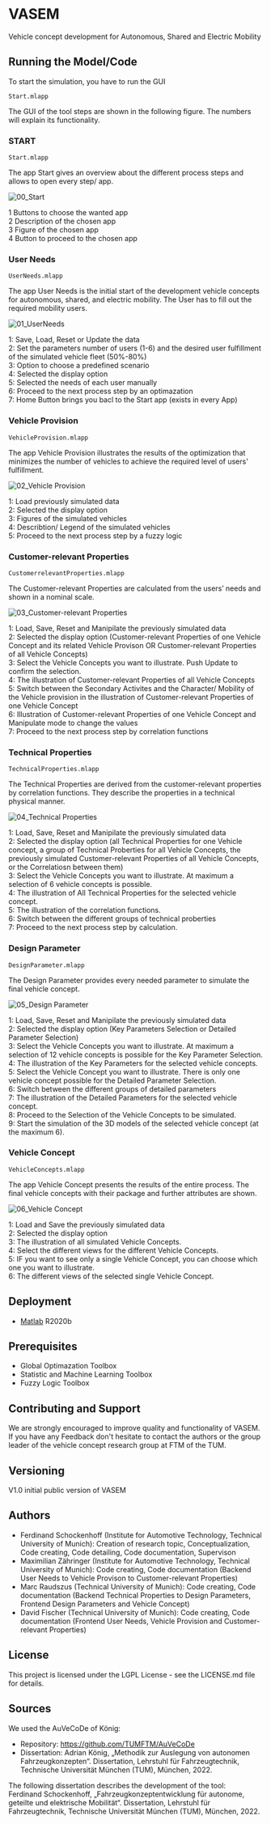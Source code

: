 # VASEM
Vehicle concept development for Autonomous, Shared and Electric Mobility


  
## Running the Model/Code

To start the simulation, you have to run the GUI  
```
Start.mlapp
```

The GUI of the tool steps are shown in the following figure. The numbers will explain its functionality.

### START
```
Start.mlapp
```
The app Start gives an overview about the different process steps and allows to open every step/ app.

![00_Start](https://user-images.githubusercontent.com/72914074/165953452-38df78d6-6bfc-4495-a899-e87a1ab4cbfc.png)

1 Buttons to choose the wanted app  
2 Description  of the chosen app  
3 Figure of the chosen app  
4 Button to proceed to the chosen app  


### User Needs
```
UserNeeds.mlapp
```
The app User Needs is the initial start of the development vehicle concepts for autonomous, shared, and electric mobility. The User has to fill out the required mobility users.

![01_UserNeeds](https://user-images.githubusercontent.com/72914074/165953617-ceefd27e-ef81-4084-b8bf-27c54fea83af.png)

1: Save, Load, Reset or Update the data   
2: Set the parameters number of users (1-6) and the desired user fulfillment  of the simulated vehicle fleet (50%-80%)   
3: Option to choose a predefined scenario   
4: Selected the display option   
5: Selected the needs of each user manually   
6: Proceed to the next process step by an optimazation   
7: Home Button brings you bacl to the Start app (exists in every App)


### Vehicle Provision
```
VehicleProvision.mlapp
```
The app Vehicle Provision illustrates the results of the optimization that minimizes the number of vehicles to achieve the required level of users' fulfillment.

![02_Vehicle Provision](https://user-images.githubusercontent.com/72914074/165949884-b473a4bf-7824-469f-ba39-6d38690d0036.png)

1: Load previously simulated data   
2: Selected the display option   
3: Figures of the simulated vehicles   
4: Describtion/ Legend of the simulated vehicles    
5: Proceed to the next process step by a fuzzy logic   

### Customer-relevant Properties
```
CustomerrelevantProperties.mlapp
```
The Customer-relevant Properties are calculated from the users’ needs and shown in a nominal scale. 

![03_Customer-relevant Properties](https://user-images.githubusercontent.com/72914074/165951341-ca5a9abb-c662-415b-835f-8083be883ee4.png)

1: Load, Save, Reset and Manipilate the previously simulated data   
2: Selected the display option (Customer-relevant Properties of one Vehicle Concept and its related Vehicle Provison OR Customer-relevant Properties of all Vehicle Concepts)   
3: Select the Vehicle Concepts you want to illustrate. Push Update to confirm the selection.   
4: The illustration of Customer-relevant Properties of all Vehicle Concepts   
5: Switch between the Secondary Activites and the Character/ Mobility of the Vehicle provision in the illustration of Customer-relevant Properties of one Vehicle Concept   
6: Illustration of Customer-relevant Properties of one Vehicle Concept and Manipulate mode to change the values   
7: Proceed to the next process step by correlation functions   


### Technical Properties
```
TechnicalProperties.mlapp
```
The Technical Properties are derived from the customer-relevant properties by correlation functions. They describe the properties in a technical physical manner.

![04_Technical Properties](https://user-images.githubusercontent.com/72914074/165953933-11fcc281-2757-4a02-82bc-73f15bb22795.png)

1: Load, Save, Reset and Manipilate the previously simulated data   
2: Selected the display option (all Technical Properties for one Vehicle concept, a group of Technical Proberties for all Vehicle Concepts, the previously simulated Customer-relevant Properties of all Vehicle Concepts, or the Correlatiosn between them)   
3: Select the Vehicle Concepts you want to illustrate. At maximum a selection of 6 vehicle concepts is possible.   
4: The illustration of All Technical Properties for the selected vehicle concept.   
5: The illustration of the correlation functions.   
6: Switch between the different groups of technical proberties   
7: Proceed to the next process step by calculation.   


### Design Parameter
```
DesignParameter.mlapp
```
The Design Parameter provides every needed parameter to simulate the final vehicle concept.

![05_Design Parameter](https://user-images.githubusercontent.com/108822667/179356805-96329eb3-d088-4d7e-bfeb-c9039e68f156.png)

1: Load, Save, Reset and Manipilate the previously simulated data   
2: Selected the display option (Key Parameters Selection or Detailed Parameter Selection)   
3: Select the Vehicle Concepts you want to illustrate. At maximum a selection of 12 vehicle concepts is possible for the Key Parameter Selection.   
4: The illustration of the Key Parameters for the selected vehicle concepts.   
5: Select the Vehicle Concept you want to illustrate. There is only one vehicle concept possible for the Detailed Parameter Selection.      
6: Switch between the different groups of detailed parameters  
7: The illustration of the Detailed Parameters for the selected vehicle concept.   
8: Proceed to the Selection of the Vehicle Concepts to be simulated.   
9: Start the simulation of the 3D models of the selected vehicle concept (at the maximum 6). 


### Vehicle Concept
```
VehicleConcepts.mlapp
```
The app Vehicle Concept presents the results of the entire process. The final vehicle concepts with their package and further attributes are shown.

![06_Vehicle Concept](https://user-images.githubusercontent.com/108822667/179357129-21ff2939-e181-427d-8ba6-a1b82a1f3a44.png)

1: Load and Save the previously simulated data   
2: Selected the display option  
3: The illustration of all simulated Vehicle Concepts.   
4: Select the different views for the different Vehicle Concepts.   
5: IF you want to see only a single Vehicle Concept, you can choose which one you want to illustrate.      
6: The different views of the selected single Vehicle Concept.   
  
## Deployment
  
* [Matlab](https://de.mathworks.com/products/matlab.html) R2020b
  
## Prerequisites

- Global Optimazation Toolbox
- Statistic and Machine Learning Toolbox
- Fuzzy Logic Toolbox
  
## Contributing and Support
  
We are strongly encouraged to improve quality and functionality of VASEM. If you have any Feedback don't hesitate to contact the authors or the group leader of the vehicle concept research group at FTM of the TUM.

## Versioning
  
V1.0 initial public version of VASEM
  
## Authors
- Ferdinand Schockenhoff (Institute for Automotive Technology, Technical University of Munich): Creation of research topic, Conceptualization, Code creating, Code detailing, Code documentation, Supervison
- Maximilian Zähringer (Institute for Automotive Technology, Technical University of Munich): Code creating, Code documentation (Backend User Needs to Vehicle Provison to Customer-relevant Properties)
- Marc Raudszus (Technical University of Munich): Code creating, Code documentation (Backend Technical Properties to Design Parameters, Frontend Design Parameters and Vehicle Concept)
- David Fischer (Technical University of Munich): Code creating, Code documentation (Frontend User Needs, Vehicle Provision and Customer-relevant Properties)
  
## License
This project is licensed under the LGPL License - see the LICENSE.md file for details.
 
 
## Sources
We used the AuVeCoDe of König:
* Repository: https://github.com/TUMFTM/AuVeCoDe
* Dissertation: Adrian König, „Methodik zur Auslegung von autonomen Fahrzeugkonzepten“. Dissertation, Lehrstuhl für Fahrzeugtechnik, Technische Universität München (TUM), München, 2022.


The following dissertation describes the development of the tool:   
Ferdinand Schockenhoff, „Fahrzeugkonzeptentwicklung für autonome, geteilte und elektrische Mobilität“. Dissertation, Lehrstuhl für Fahrzeugtechnik, Technische Universität München (TUM), München, 2022.
